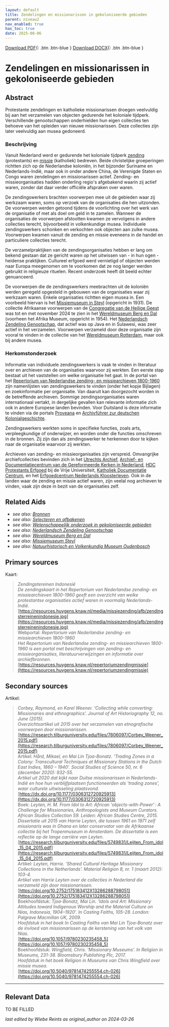 ```yaml
---
layout: default
title: Zendelingen en missionarissen in gekoloniseerde gebieden
parent: niveau2
nav_enabled: true
has_toc: true
date: 2025-08-06
--- 
```



[Download PDF](https://raw.githubusercontent.com/colonial-heritage/research-guides-dev/refs/heads/main/EXPORTS/PDF/niveau2/Dutch/ChristianMission.pdf){: .btn .btn-blue }     [Download DOCX](https://raw.githubusercontent.com/colonial-heritage/research-guides-dev/refs/heads/main/EXPORTS/DOCX/niveau2/Dutch/ChristianMission.docx){: .btn .btn-blue }


# Zendelingen en missionarissen in gekoloniseerde gebieden


## Abstract

Protestante zendelingen en katholieke missionarissen droegen veelvuldig bij aan het verzamelen van objecten gedurende het koloniale tijdperk. Verschillende genootschappen onderhielden hun eigen collecties ten behoeve van het opleiden van nieuwe missionarissen. Deze collecties zijn later veelvuldig aan musea gedoneerd.

### Beschrijving

Vanuit Nederland werd er gedurende het koloniale tijdperk [zending](https://data.indischherinneringscentrum.nl/ied/104099) (protestants) en [missie](https://hdl.handle.net/20.500.11840/termmaster25128) (katholiek) bedreven. Beide christelijke groeperingen richtten zich op de Nederlandse koloniën, in het bijzonder Suriname en Nederlands-Indië, maar ook in onder andere China, de Verenigde Staten en Congo waren zendelingen en missionarissen actief. Zending- en missieorganisaties hadden onderling regio's afgebakend waarin zij actief waren, zonder dat daar verder officiële afspraken over waren. 

De zendingswerkers brachten voorwerpen mee uit de gebieden waar zij werkzaam waren, soms op verzoek van de organisaties die hen uitzonden. De voorwerpen werden getoond tijdens de voorlichting over het werk van de organisatie of met als doel om geld in te zamelen. Wanneer de organisaties de voorwerpen afstootten kwamen ze vervolgens in andere collecties terecht, bijvoorbeeld in volkenkundige musea. Individuele zendingswerkers schonken en verkochten ook objecten aan zulke musea. Voorwerpen kwamen vanuit de zending en missie eveneens in de handel en particuliere collecties terecht.

De verzamelpraktijken van de zendingsorganisaties hebben er lang om bekend gestaan dat ze gericht waren op het uitwissen van - in hun ogen - heidense praktijken. Cultureel erfgoed werd vernietigd of objecten werden naar Europa meegenomen om te voorkomen dat ze nog langer werden gebruikt in religieuze rituelen. Recent onderzoek heeft dit beeld echter genuanceerd.

De voorwerpen die de zendingswerkers meebrachten uit de koloniën werden geregeld opgesteld in gebouwen van de organisaties waar zij werkzaam waren. Enkele organisaties richtten eigen musea in. Een voorbeeld hiervan is het [Missiemuseum in Steyl](https://app.colonialcollections.nl/nl/research-aids/https%3A%2F%2Fn2t%252Enet%2Fark%3A%2F27023%2Fd2c658fef273decf748b392ab053f046) (opgericht in 1931). De collectie Afrikaanse voorwerpen van de [Congregatie van de Heilige Geest](https://www.wikidata.org/entity/Q687562) was tot en met november 2024 te zien in het [Wereldmuseum Berg en Dal](https://www.wikidata.org/entity/Q2470853) (voorheen het Afrika Museum, opgericht in 1954). Het [Nederlandsch Zendeling Genootschap](https://www.wikidata.org/entity/Q1946670), dat actief was op Java en in Sulawesi, was zeer actief in het verzamelen. Voorwerpen verzameld door deze organisatie zijn vooral te vinden in de collectie van het [Wereldmuseum Rotterdam](https://www.wikidata.org/entity/Q2042754), maar ook bij andere musea.

### Herkomstonderzoek

Informatie van individuele zendingswerkers is vaak te vinden in literatuur over en archieven van de organisaties waarvoor zij werkten. Een eerste stap bestaat uit het vaststellen om welke organisatie het gaat. In de portal van het [Repertorium van Nederlandse zending- en missiearchieven 1800-1960](https://resources.huygens.knaw.nl/repertoriumzendingmissie) zijn namenlijsten van zendingswerkers te vinden (onder het kopje Bijlagen) en zoekinformatie per organisatie. Van daaruit kan doorgezocht worden in de betreffende archieven. Sommige zendingsorganisaties waren internationaal vertakt, in dergelijke gevallen kan relevante informatie zich ook in andere Europese landen bevinden. Voor Duitsland is deze informatie te vinden via de portals [Proveana](https://www.proveana.de/en/start) en [Archivführer zur deutschen Kolonialgeschichte](https://archivfuehrer-kolonialzeit.de).

Zendingswerkers werkten soms in specifieke functies, zoals arts, verpleegkundige of onderwijzer, en worden onder die functies omschreven in de bronnen. Zij zijn dan als zendingswerker te herkennen door te kijken naar de organisatie waarvoor zij werkten.

Archieven van zending- en missieorganisaties zijn verspreid. Omvangrijke archiefcollecties bevinden zich in het [Utrechts Archief](https://hetutrechtsarchief.nl/), [Archief- en Documentatiecentrum van de Gereformeerde Kerken in Nederland](https://adckampen.nl/), [HDC Protestants Erfgoed](https://vu.nl/nl/over-de-vu/diensten/universiteitsbibliotheek/meer-over/collectie-hdc-protestants-erfgoed) bij de Vrije Universiteit, [Katholiek Documentatie Centrum](https://www.ru.nl/kdc/), en het [Erfgoedcentrum Nederlands Kloosterleven](https://erfgoedkloosterleven.nl/). Ook in de landen waar de zending en missie actief waren, zijn veelal nog archieven te vinden, vaak zijn deze in bezit van de organisaties zelf.


## Related Aids

 - _see also: [Bronnen](niveau1/Dutch/Bronnen_20240425.yml)_  
 - _see also: [Selecteren en afbakenen](niveau1/Dutch/SelecterenEnAfbakenen_20240425.yml)_  
 - _see also: [Wetenschappelijk onderzoek in gekoloniseerde gebieden](niveau2/Dutch/Science_20240814.yml)_  
 - _see also: [Nederlandsch Zendeling Genootschap](niveau3/Dutch/NZG_20240314.yml)_  
 - _see also: [Wereldmuseum Berg en Dal](niveau3/Dutch/WMBergEnDal_20241001.yml)_  
 - _see also: [Missiemuseum Steyl](niveau3/Dutch/MissiemuseumSteyl_20241021.yml)_  
 - _see also: [Natuurhistorisch en Volkenkundig Museum Oudenbosch](niveau3/Dutch/MOudenbosch_20250603.yml)_  

## Primary sources

Kaart:
  > *Zendingstereinen Indonesië*  
> _De zendingskaart in het Repertorium van Nederlandse zending- en missiearchieven 1800-1960 geeft een overzicht van welke protestantse organisaties actief waren in voormalig Nederlands-Indië._  
> [https://resources.huygens.knaw.nl/media/missiezending/afb/zendingsterreinenindonesie.jpg](https://resources.huygens.knaw.nl/media/missiezending/afb/zendingsterreinenindonesie.jpg)  
Webportal:
  > *Repertorium van Nederlandse zending- en missiearchieven 1800-1960*  
> _Het Repertorium van Nederlandse zending- en missiearchieven 1800-1960 is een portal met beschrijvingen van zending- en missieorganisaties, literatuurverwijzingen en informatie over archiefbronnen._  
> [https://resources.huygens.knaw.nl/repertoriumzendingmissie](https://resources.huygens.knaw.nl/repertoriumzendingmissie)  
## Secondary sources

Artikel:
  > *Corbey, Raymond, en Karel Weener. ‘Collecting while converting: Missionaries and ethnographics’. Journal of Art Historiography 12, no. June (2015).*  
> _Overzichtsartikel uit 2015 over het verzamelen van etnografische voorwerpen door missionarissen._  
> [https://research.tilburguniversity.edu/files/7806097/Corbey_Weener_2015.pdf](https://research.tilburguniversity.edu/files/7806097/Corbey_Weener_2015.pdf)  
Artikel:
  > *Hård, Mikael, en Mai Lin Tjoa-Bonatz. ‘Trading Zones in a Colony: Transcultural Techniques at Missionary Stations in the Dutch East Indies, 1860 – 1940’. Social Studies of Science 50, nr. 6 (december 2020): 932-55.*  
> _Artikel uit 2020 dat kijkt naar Duitse missionarissen in Nederlands-Indië en hoe hun verblijfplaatsen functioneerden als 'trading zones', waar culturele uitwisseling plaatsvond._  
> [https://dx.doi.org/10.1177/0306312720925913](https://dx.doi.org/10.1177/0306312720925913)  
Boek:
  > *Leyten, H. M. From Idol to Art: African 'objects-with-Power' : A Challenge for Missionaries, Anthropologists and Museum Curators. African Studies Collection 59. Leiden: African Studies Centre, 2015.*  
> _Dissertatie uit 2015 van Harrie Leyten, die tussen 1961 en 1971 zelf missionaris was in Ghana en later conservator van de Afrikaanse collectie bij het Tropenmuseum in Amsterdam. De dissertatie is een reflectie op de lange carrière van Leyten._  
> [https://research.tilburguniversity.edu/files/5749831/Leijten_From_idol_15_04_2015.pdf](https://research.tilburguniversity.edu/files/5749831/Leijten_From_idol_15_04_2015.pdf)  
Artikel:
  > *Leyten, Harrie. ‘Shared Cultural Heritage Missionary Collections in the Netherlands’. Material Religion 8, nr. 1 (maart 2012): 103-4.*  
> _Artikel van Harrie Leyten over de collecties in Nederland die verzameld zijn door missionarissen._  
> [https://doi.org/10.2752/175183412X13286288798051](https://doi.org/10.2752/175183412X13286288798051)  
Boekhoofdstuk:
  > *Tjoa-Bonatz, Mai Lin. ‘Idols and Art: Missionary Attitudes toward Indigenous Worship and the Material Culture on Nias, Indonesia, 1904–1920’. In Casting Faiths, 105-28. London: Palgrave Macmillan UK, 2009.*  
> _Hoofdstuk in het boek In Casting Faiths van Mai Lin Tjoa-Bonatz over de invloed van missionarissen op de kerstening van het volk van Nias._  
> [https://doi.org/10.1057/9780230235458_5](https://doi.org/10.1057/9780230235458_5)  
Boekhoofdstuk:
  > *Wingfield, Chris. ‘Missionary Museums’. In Religion in Museums, 231-38. Bloomsbury Publishing Plc, 2017.*  
> _Hoofdstuk in het boek Religion in Museums van Chris Wingfield over missie musea._  
> [https://doi.org/10.5040/9781474255554.ch-026](https://doi.org/10.5040/9781474255554.ch-026)  


---
## Relevant Data 
TO BE FILLED

_last edited by Wiebe Reints as original_author on 2024-03-26_
        